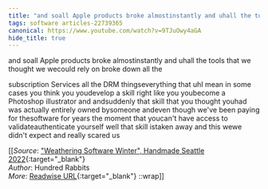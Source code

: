 ```yaml
---
title: "and soall Apple products broke almostinstantly and uhall the tools ..."
tags: software articles-22739365
canonical: https://www.youtube.com/watch?v=9TJuOwy4aGA
hide_title: true
---
```


and soall Apple products broke almostinstantly and uhall the tools that we thought we wecould rely on broke down all the

subscription Services all the DRM thingseverything that uhI mean in some cases you think you youdevelop a skill right like you youbecome a Photoshop illustrator and andsuddenly that skill that you thought youhad was actually entirely owned bysomeone andeven though we've been paying for thesoftware for years the moment that youcan't have access to validateauthenticate yourself well that skill istaken away and this wewe didn't expect and really scared us


[[_Source_: ["Weathering Software Winter", Handmade Seattle 2022](https://www.youtube.com/watch?v=9TJuOwy4aGA){:target="_blank"}<br>
_Author_: Hundred Rabbits<br>
_More_: [Readwise URL](https://readwise.io/open/446967979){:target="_blank"}
::wrap]]